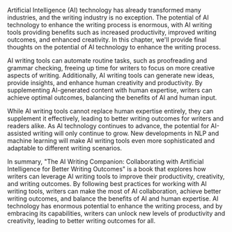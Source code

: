 
Artificial Intelligence (AI) technology has already transformed many industries, and the writing industry is no exception. The potential of AI technology to enhance the writing process is enormous, with AI writing tools providing benefits such as increased productivity, improved writing outcomes, and enhanced creativity. In this chapter, we'll provide final thoughts on the potential of AI technology to enhance the writing process.

AI writing tools can automate routine tasks, such as proofreading and grammar checking, freeing up time for writers to focus on more creative aspects of writing. Additionally, AI writing tools can generate new ideas, provide insights, and enhance human creativity and productivity. By supplementing AI-generated content with human expertise, writers can achieve optimal outcomes, balancing the benefits of AI and human input.

While AI writing tools cannot replace human expertise entirely, they can supplement it effectively, leading to better writing outcomes for writers and readers alike. As AI technology continues to advance, the potential for AI-assisted writing will only continue to grow. New developments in NLP and machine learning will make AI writing tools even more sophisticated and adaptable to different writing scenarios.

In summary, "The AI Writing Companion: Collaborating with Artificial Intelligence for Better Writing Outcomes" is a book that explores how writers can leverage AI writing tools to improve their productivity, creativity, and writing outcomes. By following best practices for working with AI writing tools, writers can make the most of AI collaboration, achieve better writing outcomes, and balance the benefits of AI and human expertise. AI technology has enormous potential to enhance the writing process, and by embracing its capabilities, writers can unlock new levels of productivity and creativity, leading to better writing outcomes for all.
